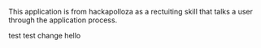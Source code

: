 This application is from hackapolloza as a rectuiting skill that talks a user through the application process. 


test test change hello 